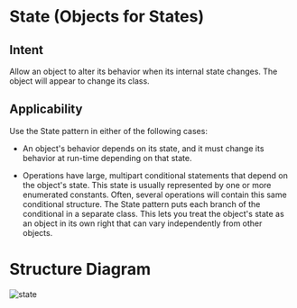 # State (Objects for States)
## Intent
Allow an object to alter its behavior when its internal state changes. The object will appear to change its class.
## Applicability
Use the State pattern in either of the following cases:

- An object's behavior depends on its state, and it must change its behavior at run-time depending on that state.
  
- Operations have large, multipart conditional statements that depend on the object's state. This state is usually represented by one or more enumerated constants. Often, several operations will contain this same conditional structure. The State pattern puts each branch of the conditional in a separate class. This lets you treat the object's state as an object in its own right that can vary independently from other objects.

# Structure Diagram
![state](https://www.cs.unc.edu/~stotts/GOF/hires/Pictures/state.gif)
